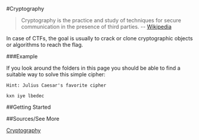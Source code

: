 #Cryptography

> Cryptography is the practice and study of techniques for secure communication in the presence of third parties. -- [Wikipedia](http://en.wikipedia.org/wiki/Cryptography) 

In case of CTFs, the goal is usually to crack or clone cryptographic objects or algorithms to reach the flag.

###Example

If you look around the folders in this page you should be able to find a suitable way to solve this simple cipher:

```
Hint: Julius Caesar's favorite cipher

kxn iye lbedec
```

##Getting Started

##Sources/See More

[Cryptography](http://en.wikipedia.org/wiki/Cryptography)

